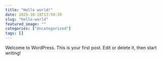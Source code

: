 ```yaml
---
title: "Hello world!"
date: 2025-10-18T13:59:39
slug: "hello-world"
featured_image: ""
categories: ["Uncategorized"]
tags: []
---
```



<p>Welcome to WordPress. This is your first post. Edit or delete it, then start writing!</p>



<p></p>

